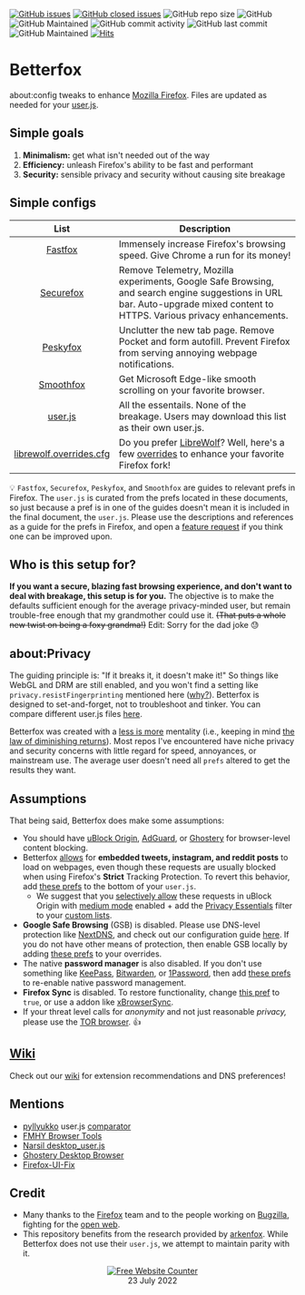 [![GitHub issues](https://img.shields.io/github/issues/yokoffing/BetterFox)](https://github.com/yokoffing/Better-Fox/issues)
[![GitHub closed issues](https://badgen.net/github/closed-issues/yokoffing/Betterfox?color=green)](https://github.com/yokoffing/Betterfox/issues?q=is%3Aissue+is%3Aclosed)
![GitHub repo size](https://img.shields.io/github/repo-size/yokoffing/Betterfox)
![GitHub](https://img.shields.io/github/license/yokoffing/Betterfox?color=blue)
![GitHub Maintained](https://img.shields.io/badge/Open%20Source-Yes-green)
![GitHub commit activity](https://img.shields.io/github/commit-activity/y/yokoffing/Betterfox)
![GitHub last commit](https://img.shields.io/github/last-commit/yokoffing/Betterfox)
![GitHub Maintained](https://img.shields.io/badge/maintained-yes-green)
[![Hits](https://hits.seeyoufarm.com/api/count/incr/badge.svg?url=https%3A%2F%2Fgithub.com%2Fyokoffing%2FBetter-Fox&count_bg=%2379C83D&title_bg=%23555555&icon=&icon_color=%23E7E7E7&title=hits&edge_flat=false)](https://hits.seeyoufarm.com)

# Betterfox
about:config tweaks to enhance [Mozilla Firefox](https://www.mozilla.org/en-US/firefox/new/ "Firefox Homepage"). Files are updated as needed for your [user.js](http://kb.mozillazine.org/User.js_file).


## Simple goals
1) **Minimalism:** get what isn't needed out of the way
2) **Efficiency:** unleash Firefox's ability to be fast and performant
3) **Security:** sensible privacy and security without causing site breakage


## Simple configs

| List      | Description |
|:---------:|-------------|
| [Fastfox](https://github.com/yokoffing/Betterfox/blob/master/FastFox.js)   | Immensely increase Firefox's browsing speed. Give Chrome a run for its money!|
| [Securefox](https://github.com/yokoffing/Betterfox/blob/master/SecureFox.js) | Remove Telemetry, Mozilla experiments, Google Safe Browsing, and search engine suggestions in URL bar. Auto-upgrade mixed content to HTTPS. Various privacy enhancements. |
| [Peskyfox](https://github.com/yokoffing/Betterfox/blob/master/PeskyFox.js)  | Unclutter the new tab page. Remove Pocket and form autofill. Prevent Firefox from serving annoying webpage notifications. |
| [Smoothfox](https://github.com/yokoffing/Betterfox/blob/master/SmoothFox.js) | Get Microsoft Edge-like smooth scrolling on your favorite browser. |
| [user.js](https://github.com/yokoffing/Betterfox/blob/master/user.js) | All the essentails. None of the breakage. Users may download this list as their own user.js. |
| [librewolf.overrides.cfg](https://github.com/yokoffing/Betterfox/blob/master/librewolf.overrides.cfg) | Do you prefer [LibreWolf](https://librewolf.net/)? Well, here's a few [overrides](https://librewolf.net/docs/settings/) to enhance your favorite Firefox fork! |

:bulb: `Fastfox`, `Securefox`, `Peskyfox`, and `Smoothfox` are guides to relevant prefs in Firefox. The `user.js` is curated from the prefs located in these documents, so just because a pref is in one of the guides doesn't mean it is included in the final document, the `user.js`. Please use the descriptions and references as a guide for the prefs in Firefox, and open a [feature request](https://github.com/yokoffing/Betterfox/issues/new/choose) if you think one can be improved upon.

## Who is this setup for?
**If you want a secure, blazing fast browsing experience, and don't want to deal with breakage, this setup is for you.** The objective is to make the defaults sufficient enough for the average privacy-minded user, but remain trouble-free enough that my grandmother could use it. <strike>(That puts a whole new twist on being a foxy grandma!)</strike> Edit: Sorry for the dad joke 😓

## about:Privacy
The guiding principle is: "If it breaks it, it doesn't make it!" So things like WebGL and DRM are still enabled, and you won't find a setting like `privacy.resistFingerprinting` mentioned here ([why?](https://old.reddit.com/r/firefox/comments/wuqpgi/are_there_any_aboutconfig_tweaks_to_get_smooth/ile3whx/?context=3)). Betterfox is designed to set-and-forget, not to troubleshoot and tinker. You can compare different user.js files [here](https://jm42.github.io/compare-user.js).

Betterfox was created with a [less is more](https://medium.com/the-mission/less-is-more-the-minimum-effective-dose-e6d56625931e) mentality (i.e., keeping in mind [the law of diminishing returns](https://www.investopedia.com/terms/l/lawofdiminishingmarginalreturn.asp)). Most repos I've encountered have niche privacy and security concerns with little regard for speed, annoyances, or mainstream use. The average user doesn't need all `prefs` altered to get the results they want.

## Assumptions
That being said, Betterfox does make some assumptions:
* You should have [uBlock Origin](https://github.com/yokoffing/Betterfox/wiki/uBlock-Origin), [AdGuard](https://addons.mozilla.org/en-US/firefox/addon/adguard-adblocker/), or [Ghostery](https://github.com/yokoffing/Betterfox/wiki/Ghostery) for browser-level content blocking.
* Betterfox [allows](https://github.com/yokoffing/BetterFox/blob/eb0b47f40d18be328b9e499163ae199e7f2ef91e/SecureFox.js#L48-L55) for **embedded tweets, instagram, and reddit posts** to load on webpages, even though these requests are usually blocked when using Firefox's **Strict** Tracking Protection. To revert this behavior, add [these prefs](https://github.com/yokoffing/Betterfox/blob/5d16f192d4c7fb36cf723f2aedf118bc62bfd115/SecureFox.js#L62-L65) to the bottom of your `user.js`.
   * We suggest that you [selectively allow](https://github.com/gorhill/uBlock/wiki/Dynamic-filtering:-quick-guide) these requests in uBlock Origin with [medium mode](https://github.com/gorhill/uBlock/wiki/Blocking-mode:-medium-mode) enabled + add the [Privacy Essentials](https://github.com/yokoffing/filterlists/blob/main/PrivacyEssentials.txt) filter to your [custom lists](https://github.com/gorhill/uBlock/wiki/Dashboard:-Filter-lists#3rd-party-filter-lists).
* **Google Safe Browsing** (GSB) is disabled. Please use DNS-level protection like [NextDNS](https://nextdns.io/?from=xujj63g5), and check out our configuration guide [here](https://github.com/yokoffing/NextDNS-Config). If you do not have other means of protection, then enable GSB locally by adding [these prefs](https://github.com/yokoffing/Betterfox/blob/b354f21405fcfedee8ae9a132eac8d243b59ced7/SecureFox.js#L974-L983) to your overrides.
* The native **password manager** is also disabled. If you don't use something like [KeePass](https://addons.mozilla.org/en-US/firefox/addon/keepassxc-browser/), [Bitwarden](https://addons.mozilla.org/en-US/firefox/addon/bitwarden-password-manager/), or [1Password](https://addons.mozilla.org/en-US/firefox/addon/1password-x-password-manager), then add [these prefs](https://github.com/yokoffing/Betterfox/blob/d754c8de3ad9bcae782d99284e2c62514ae484f8/SecureFox.js#L739-L745) to re-enable native password management.
* **Firefox Sync** is disabled. To restore functionality, change [this pref](https://github.com/yokoffing/Betterfox/blob/b354f21405fcfedee8ae9a132eac8d243b59ced7/SecureFox.js#L989-L992) to `true`, or use a addon like [xBrowserSync](https://addons.mozilla.org/en-US/firefox/addon/xbs/).
* If your threat level calls for _anonymity_ and not just reasonable _privacy,_ please use the [TOR browser](https://www.torproject.org). :thumbsup:

## [Wiki](https://github.com/yokoffing/Betterfox/wiki)
Check out our [wiki](https://github.com/yokoffing/Betterfox/wiki) for extension recommendations and DNS preferences!

## Mentions
* [pyllyukko](https://github.com/pyllyukko/user.js/#other-documentation) user.js [comparator](https://jm42.github.io/compare-user.js/)
* [FMHY Browser Tools](https://github.com/nbats/FMHYedit/blob/main/AdblockVPNGuide.md#-browser-tools)
* [Narsil desktop_user.js](https://git.nixnet.services/Narsil/desktop_user.js#thanks)
* [Ghostery Desktop Browser](https://github.com/ghostery/user-agent-desktop#community)
* [Firefox-UI-Fix](https://github.com/black7375/Firefox-UI-Fix/wiki/Tips#privacy)

## Credit
* Many thanks to the [Firefox](https://www.mozilla.org/en-US/firefox/new/) team and to the people working on [Bugzilla](https://bugzilla.mozilla.org/home), fighting for the [open web](https://docs.openwebsandbox.org/learn/ows-articles/what-is-the-open-web).
* This repository benefits from the research provided by [arkenfox](https://github.com/arkenfox/user.js). While Betterfox does not use their `user.js`, we attempt to maintain parity with it.

<div align='center'><a href='https://www.websitecounterfree.com'><img src='https://www.websitecounterfree.com/c.php?d=9&id=19653&s=1' border='0' alt='Free Website Counter'></a><br / >
<div align='center'>23 July 2022</div>
